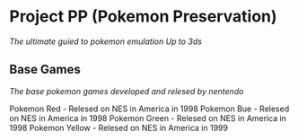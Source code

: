 # Project PP (Pokemon Preservation) 
*The ultimate guied to pokemon emulation Up to 3ds*


## Base Games
*The base pokemon games developed and relesed by nentendo* 

Pokemon Red - Relesed on NES in America in 1998
Pokemon Bue - Relesed on NES in America in 1998
Pokemon Green - Relesed on NES in America in 1998
Pokemon Yellow - Relesed on NES in America in 1999 





